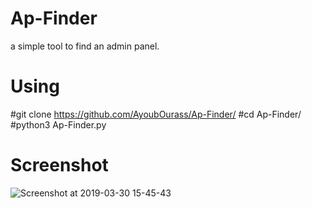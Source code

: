 # Ap-Finder
a simple tool to find an admin panel.
# Using
#git clone https://github.com/AyoubOurass/Ap-Finder/
#cd Ap-Finder/
#python3 Ap-Finder.py
# Screenshot 
![Screenshot at 2019-03-30 15-45-43](https://user-images.githubusercontent.com/45905472/55280947-23138580-5303-11e9-89c2-fcef29d05b14.png)
